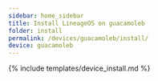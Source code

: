 ```yaml
---
sidebar: home_sidebar
title: Install LineageOS on guacamoleb
folder: install
permalink: /devices/guacamoleb/install/
device: guacamoleb
---
```

{% include templates/device_install.md %}
